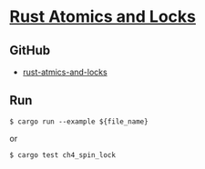 # [Rust Atomics and Locks](https://marabos.nl/atomics/)

## GitHub

- [rust-atmics-and-locks](https://github.com/m-ou-se/rust-atomics-and-locks)

## Run

```
$ cargo run --example ${file_name}
```

or

```
$ cargo test ch4_spin_lock
```